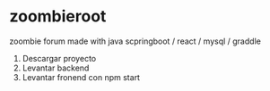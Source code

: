 # zoombieroot
zoombie forum made with java scpringboot / react / mysql / graddle

1. Descargar proyecto
2. Levantar backend
3. Levantar fronend con npm start
